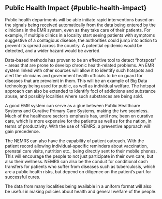 ## Public Health Impact {#public-health-impact}

Public health departments will be able initiate rapid interventions based on the signals being received automatically from the data being entered by the clinicians in the EMR system, even as they take care of their patients. For example, if multiple clinics in a locality start seeing patients with symptoms suggestive of a contagious disease, the authorities could jump into action to prevent its spread across the country. A potential epidemic would be detected, and a wider hazard would be averted.

Data-based methods has proven to be an effective tool to detect “hotspots” – areas that are prone to develop chronic health-related problems. An EMR system linked with other sources will allow it to identify such hotspots and alert the clinicians and government health officials to be on guard for diseases that are prevalent in them. This will be an example of Big Data technology being used for public, as well as individual welfare. The hotspot approach can also be extended to identify foci of addictions and substance abuse, and possibly localities where such substances are being sold.

A good EMR system can serve as a glue between Public Healthcare Systems and Curative Primary Care Systems, making the two seamless. Much of the healthcare sector’s emphasis has, until now, been on curative care, which is more expensive for the patients as well as for the nation, in terms of productivity. With the use of NEMRS, a preventive approach will gain precedence.

The NEMRS can also have the capability of patient outreach. With the patient record allowing individual-specific reminders about vaccination, prenatal care visits, nutrition etc., being directly sent to their mobile phones. This will encourage the people to not just participate in their own care, but also their wellness. NEMRS can also be the conduit for conditional cash transfers for patients who suffer from diseases such as tuberculosis, which are a public health risks, but depend on diligence on the patient’s part for successful cures.

The data from many localities being available in a uniform format will also be useful in making policies about health and general welfare of the people.